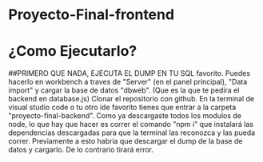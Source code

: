 # Proyecto-Final-frontend
# ¿Como Ejecutarlo?
##PRIMERO QUE NADA, EJECUTA EL DUMP EN TU SQL favorito. Puedes hacerlo en workbench a traves de "Server" (en el panel principal), "Data import" y cargar la base de datos "dbweb". (Que es la que te pedíra el backend en database.js)
Clonar el repositorio con github. En la terminal de visual studio code o tu otro ide favorito tienes que entrar a la carpeta "proyecto-final-backend". 
Como ya descargaste todos los modulos de node, lo que hay que hacer es correr el comando "npm i" que instalará las dependencias descargadas para que la terminal las reconozca y las pueda correr. 
Previamente a esto habria que descargar el dump de la base de datos y cargarlo. De lo contrario tirará error.

